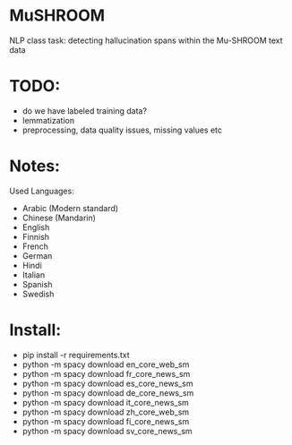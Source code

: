 # MuSHROOM
NLP class task: detecting hallucination spans within the Mu-SHROOM text data

# TODO:
- do we have labeled training data?
- lemmatization
- preprocessing, data quality issues, missing values etc

# Notes:
Used Languages:
- Arabic (Modern standard)
- Chinese (Mandarin)
- English
- Finnish
- French
- German
- Hindi
- Italian
- Spanish
- Swedish

# Install:
- pip install -r requirements.txt
- python -m spacy download en_core_web_sm
- python -m spacy download fr_core_news_sm
- python -m spacy download es_core_news_sm
- python -m spacy download de_core_news_sm
- python -m spacy download it_core_news_sm
- python -m spacy download zh_core_web_sm
- python -m spacy download fi_core_news_sm
- python -m spacy download sv_core_news_sm
